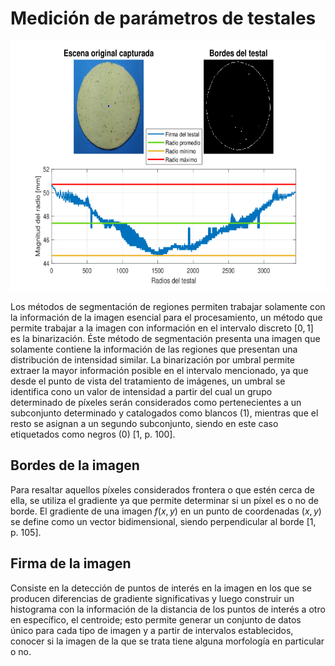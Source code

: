 # Medición de parámetros de testales

<p align="center">
    <img src="imgs/RadiosTestal.png" height="400"/>
</p>



Los métodos de segmentación de regiones  permiten trabajar solamente con la información de la imagen esencial para el procesamiento, un método que permite trabajar a la imagen con información en el intervalo discreto $[0,1]$ es la binarización. Éste método de segmentación presenta una imagen que solamente contiene la información de las regiones que presentan una distribución de intensidad similar. La binarización por umbral permite extraer la mayor información posible en el intervalo mencionado, ya que desde el punto de vista del tratamiento de imágenes, un umbral se identifica cono un valor de intensidad a partir del cual un grupo determinado de píxeles serán considerados como pertenecientes a un subconjunto determinado y catalogados como blancos (1), mientras que el resto se asignan a un segundo subconjunto, siendo en este caso etiquetados como negros (0) [1, p. 100].


 <h2>Bordes de la imagen</h2>
    
Para resaltar aquellos píxeles considerados frontera o que estén cerca de ella, se utiliza el gradiente ya que permite determinar si un píxel es o no de borde. El gradiente de una imagen $f(x,y)$ en un punto de coordenadas $(x,y)$ se define como un vector bidimensional, siendo perpendicular al borde [1, p. 105].

<h2>Firma de la imagen</h2> 
<p>
Consiste en la detección de puntos de interés en la imagen en los que se producen diferencias de gradiente significativas y luego construir un histograma con la información de la distancia de los puntos de interés a otro en específico, el centroide; esto permite generar un conjunto de datos único para cada tipo de imagen y a partir de intervalos establecidos, conocer si la imagen de la que se trata tiene alguna morfología en particular o no.
</p>